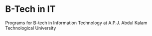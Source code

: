 # B-Tech in IT

Programs for B-tech in Information Technology at A.P.J. Abdul Kalam Technological University
